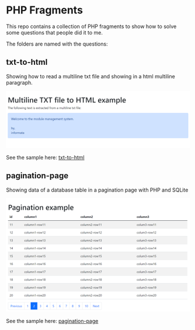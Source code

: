 # PHP Fragments

This repo contains a collection of PHP fragments to show how to solve some questions that people did it to me.

The folders are named with the questions:

## txt-to-html

 Showing how to read a multiline txt file and showing in a html multiline paragraph.

 ![TXT to HTML sample](img/txt-to-html.png)

 See the sample here: [txt-to-html](https://www.informata.es/github/php-fragments/txt-to-html/txt-to-html.php)

## pagination-page

 Showing data of a database table in a pagination page with PHP and SQLite

 ![Pagination page sample](img/pagination-page.png)

See the sample here: [pagination-page](https://www.informata.es/github/php-fragments/pagination-page/pagination-page.php)